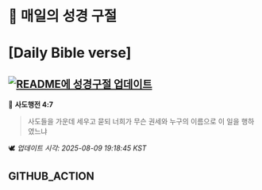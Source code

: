 # 🙏 매일의 성경 구절
# [Daily Bible verse]
## [![README에 성경구절 업데이트](https://github.com/DONGSUKA/first_test/actions/workflows/update-readme-bible.yml/badge.svg)](https://github.com/DONGSUKA/first_test/actions/workflows/update-readme-bible.yml)
<!-- START_BIBLE_VERSE -->
📖 **사도행전 4:7**
> 사도들을 가운데 세우고 묻되 너희가 무슨 권세와 누구의 이름으로 이 일을 행하였느냐

🕊️ _업데이트 시각: 2025-08-09 19:18:45 KST_
  <!-- END_BIBLE_VERSE -->
## GITHUB_ACTION
